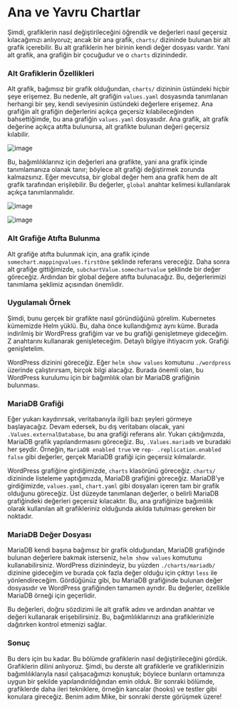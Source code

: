 # Ana ve Yavru Chartlar

Şimdi, grafiklerin nasıl değiştirileceğini öğrendik ve değerleri nasıl geçersiz kılacağımızı anlıyoruz; ancak bir ana grafik, `charts/` dizininde bulunan bir alt grafik içerebilir. 
Bu alt grafiklerin her birinin kendi değer dosyası vardır. Yani alt grafik, ana grafiğin bir çocuğudur ve o `charts` dizinindedir. 

### Alt Grafiklerin Özellikleri

Alt grafik, bağımsız bir grafik olduğundan, `charts/` dizininin üstündeki hiçbir şeye erişemez. Bu nedenle, alt grafiğin `values.yaml` dosyasında tanımlanan herhangi bir şey, kendi seviyesinin üstündeki değerlere erişemez. Ana grafiğin alt grafiğin değerlerini açıkça geçersiz kılabileceğinden bahsettiğimde, bu ana grafiğin `values.yaml` dosyasıdır. Ana grafik, alt grafik değerine açıkça atıfta bulunursa, alt grafikte bulunan değeri geçersiz kılabilir. 

![image](https://github.com/user-attachments/assets/72a4f995-3edd-4655-aed3-f1c7d5a65f15)

Bu, bağımlılıklarınız için değerleri ana grafikte, yani ana grafik içinde tanımlamanıza olanak tanır; böylece alt grafiği değiştirmek zorunda kalmazsınız. Eğer mevcutsa, bir global değer hem ana grafik hem de alt grafik tarafından erişilebilir. Bu değerler, `global` anahtar kelimesi kullanılarak açıkça tanımlanmalıdır.

![image](https://github.com/user-attachments/assets/526344c0-2a5e-4508-a920-31e3286f6d1e)

![image](https://github.com/user-attachments/assets/b8f5d4b3-620e-4d06-87e2-d54aeb4ea045)



### Alt Grafiğe Atıfta Bulunma

Alt grafiğe atıfta bulunmak için, ana grafik içinde `somechart.mappingvalues.firstOne` şeklinde referans vereceğiz. Daha sonra alt grafiğe gittiğimizde, `subchartValue.somechartvalue` şeklinde bir değer göreceğiz. Ardından bir global değere atıfta bulunacağız. Bu, değerlerimizi tanımlama şeklimiz açısından önemlidir.

### Uygulamalı Örnek

Şimdi, bunu gerçek bir grafikte nasıl göründüğünü görelim. Kubernetes kümemizde Helm yüklü. Bu, daha önce kullandığımız aynı küme. Burada indirilmiş bir WordPress grafiğim var ve bu grafiği genişletmeye gideceğim. Z anahtarını kullanarak genişleteceğim. Detaylı bilgiye ihtiyacım yok. Grafiği genişletelim. 

WordPress dizinini göreceğiz. Eğer `helm show values` komutunu `./wordpress` üzerinde çalıştırırsam, birçok bilgi alacağız. Burada önemli olan, bu WordPress kurulumu için bir bağımlılık olan bir MariaDB grafiğinin bulunması. 

### MariaDB Grafiği

Eğer yukarı kaydırırsak, veritabanıyla ilgili bazı şeyleri görmeye başlayacağız. Devam edersek, bu dış veritabanı olacak, yani `.Values.externalDatabase`, bu ana grafiği referans alır. Yukarı çıktığımızda, MariaDB grafik yapılandırmasını göreceğiz. Bu, `.Values.mariadb` ve buradaki her şeydir. Örneğin, `MariaDB enabled true` ve `rep- .replication.enabled false` gibi değerler, gerçek MariaDB grafiği için geçersiz kılmalardır.

WordPress grafiğine girdiğimizde, `charts` klasörünü göreceğiz. `charts/` dizininde listeleme yaptığımızda, MariaDB grafiğini göreceğiz. MariaDB'ye girdiğimizde, `values.yaml`, `chart.yaml` gibi dosyaları içeren tam bir grafik olduğunu göreceğiz. Üst düzeyde tanımlanan değerler, o belirli MariaDB grafiğindeki değerleri geçersiz kılacaktır. Bu, ana grafiğinize bağımlılık olarak kullanılan alt grafikleriniz olduğunda akılda tutulması gereken bir noktadır.

### MariaDB Değer Dosyası

MariaDB kendi başına bağımsız bir grafik olduğundan, MariaDB grafiğinde bulunan değerlere bakmak isterseniz, `helm show values` komutunu kullanabilirsiniz. WordPress dizinindeyiz, bu yüzden `./charts/mariadb/` dizinine gideceğim ve burada çok fazla değer olduğu için çıktıyı `less` ile yönlendireceğim. Gördüğünüz gibi, bu MariaDB grafiğinde bulunan değer dosyasıdır ve WordPress grafiğinden tamamen ayrıdır. Bu değerler, özellikle MariaDB örneği için geçerlidir.

Bu değerleri, doğru sözdizimi ile alt grafik adını ve ardından anahtar ve değeri kullanarak erişebilirsiniz. Bu, bağımlılıklarınızı ana grafiklerinizle dağıtırken kontrol etmenizi sağlar. 

### Sonuç

Bu ders için bu kadar. Bu bölümde grafiklerin nasıl değiştirileceğini gördük. Grafiklerin dilini anlıyoruz. Şimdi, bu derste alt grafiklerle ve grafiklerinizin bağımlılıklarıyla nasıl çalışacağımızı konuştuk; böylece bunların ortamınıza uygun bir şekilde yapılandırıldığından emin olduk. Bir sonraki bölümde, grafiklerde daha ileri tekniklere, örneğin kancalar (hooks) ve testler gibi konulara gireceğiz. Benim adım Mike, bir sonraki derste görüşmek üzere!
